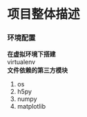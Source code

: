 # 项目整体描述
### 环境配置
**在虚拟环境下搭建**  
virtualenv  
**文件依赖的第三方模块**　　
1. os
2. h5py
3. numpy 
4. matplotlib
